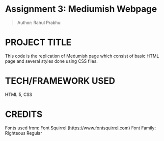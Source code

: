 # Assignment 3: Mediumish Webpage 
>Author: Rahul Prabhu    

# PROJECT TITLE
This code is the replication of Medumish page which consist of basic HTML page and several styles done using CSS files.

# TECH/FRAMEWORK USED
HTML 5, CSS

# CREDITS
Fonts used from: Font Squirrel (https://www.fontsquirrel.com) 
Font Family: Righteous Regular 

